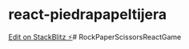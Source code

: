 # react-piedrapapeltijera

[Edit on StackBlitz ⚡️](https://stackblitz.com/edit/react-piedrapapeltijera)# RockPaperScissorsReactGame
